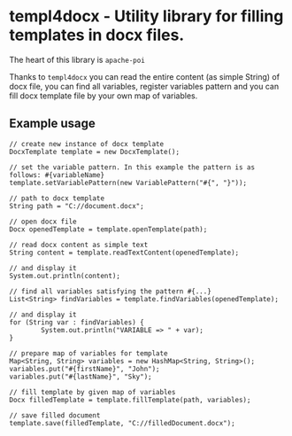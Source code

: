 # templ4docx - Utility library for filling templates in docx files. 
The heart of this library is `apache-poi`

Thanks to `templ4docx` you can read the entire content (as simple String) of docx file, you can find all variables, register variables pattern and you can fill docx template file by your own map of variables.

## Example usage

```
// create new instance of docx template
DocxTemplate template = new DocxTemplate(); 

// set the variable pattern. In this example the pattern is as follows: #{variableName}
template.setVariablePattern(new VariablePattern("#{", "}"));  

// path to docx template
String path = "C://document.docx"; 

// open docx file
Docx openedTemplate = template.openTemplate(path); 

// read docx content as simple text
String content = template.readTextContent(openedTemplate); 

// and display it
System.out.println(content); 

// find all variables satisfying the pattern #{...}
List<String> findVariables = template.findVariables(openedTemplate); 

// and display it
for (String var : findVariables) {
		System.out.println("VARIABLE => " + var);
}

// prepare map of variables for template
Map<String, String> variables = new HashMap<String, String>();
variables.put("#{firstName}", "John");
variables.put("#{lastName}", "Sky");

// fill template by given map of variables
Docx filledTemplate = template.fillTemplate(path, variables); 

// save filled document
template.save(filledTemplate, "C://filledDocument.docx");

```

